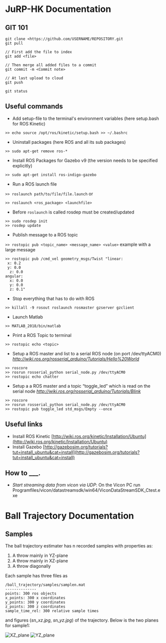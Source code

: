 # JuRP-HK Documentation
## GIT 101
```
git clone <https://github.com/USERNAME/REPOSITORY.git
git pull

// First add the file to index
git add <file>

// Then merge all added files to a commit
git commit -m <Commit note>

// At last upload to cloud
git push

git status

```

## Useful commands
* Add setup-file to the terminal's environment variables (here setup.bash for ROS Kinetic)

 ```>> echo source /opt/ros/kinetic/setup.bash >> ~/.bashrc```

* Uninstall packages (here ROS and all its sub packages)

```>> sudo apt-get remove ros-*```

* Install ROS Packages for Gazebo v9 (the version needs to be specified explicitly)
 
 ```>> sudo apt-get install ros-indigo-gazebo```

* Run a ROS launch file
 
 ```>> roslaunch path/to/file/file.launch```
 or
 
 ```>> roslaunch <ros_package> <launchfile>```
 
 * Before `roslaunch` is called rosdep must be created/updated

```
>> sudo rosdep init
>> rosdep update
```

* Publish message to a ROS topic 
 
 ```>> rostopic pub <topic_name> <message_name> <value>```
 example with a large message
 ```
 >> rostopic pub /cmd_vel geometry_msgs/Twist "linear:
  x: 0.2
  y: 0.0
   z: 0.0
angular:
   x: 0.0
   y: 0.0
   z: 0.1"
 ```
  
* Stop everything that has to do with ROS

```>> killall -9 rosout roslaunch rosmaster gzserver gzclient```

* Launch Matlab

 ```>> MATLAB_2018/bin/matlab```

* Print a ROS Topic to terminal
 
 ```>> rostopic echo <topic>```

* Setup a ROS master and list to a serial ROS node (on port /dev/ttyACM0) _http://wiki.ros.org/rosserial_arduino/Tutorials/Hello%20World_
```
>> roscore
>> rosrun rosserial_python serial_node.py /dev/ttyACM0
>> rostopic echo chatter
``` 


* Setup a a ROS master and a topic “toggle_led” which is read on the serial node _http://wiki.ros.org/rosserial_arduino/Tutorials/Blink_
```
>> roscore
>> rosrun rosserial_python serial_node.py /dev/ttyACM0
>> rostopic pub toggle_led std_msgs/Empty --once
``` 

## Useful links

* Install ROS Kinetic
[http://wiki.ros.org/kinetic/Installation/Ubuntu](http://wiki.ros.org/kinetic/Installation/Ubuntu)
* Install Gazebo
[http://gazebosim.org/tutorials?tut=install_ubuntu&cat=install](http://gazebosim.org/tutorials?tut=install_ubuntu&cat=install)

## How to ___.

* _Start streaming data from vicon via UDP_: 
On the Vicon PC run Programfiles/vicon/datastreamsdk/win64/ViconDataStreamSDK_Ctest.exe

# Ball Trajectory Documentation
## Samples
The ball trajectory estimater has n recorded samples with properties as: 

1. A throw mainly in YZ-plane
2. A throw mainly in XZ-plane
3. A throw diagonally

Each sample has three files as
```
/ball_trajectory/samples/samplen.mat
--------------
points: 300 ros objects
x_points: 300 x coordinates
y_points: 300 y coordinates
z_points: 300 z coordinates
sample_time_rel: 300 relative sample times 
```
and figures (*sn_xz.jpg*, *sn_yz.jpg*) of the trajectory. Below is the two planes for sample1:

![XZ_plane](/ball_trajectory/samples/s1_xz.jpg)
![YZ_plane](/ball_trajectory/samples/s1_yz.jpg)

